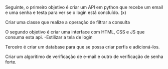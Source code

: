 <p> 

Seguinte, o primeiro objetivo é
criar um API em python  que 
recebe um email e uma senha
e testa para ver se o login 
está concluído. (x)

</p>

<p>
Criar uma classe que realize a operação de filtrar a consulta

</p>


<p>
O segundo objetivo é criar uma
interface com HTML, CSS e JS que 
consuma esta api.
-Estilizar a tela de login
</p>

<p>
Terceiro é criar um database 
para que se possa criar perfis 
e adicioná-los.
</p>

<p>
Criar um algoritimo de verificação de e-mail 
e outro de verificação de senha forte.
</p>